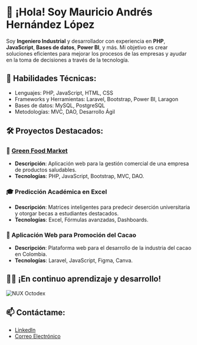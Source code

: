 # 👋 ¡Hola! Soy Mauricio Andrés Hernández López

Soy **Ingeniero Industrial** y desarrollador con experiencia en **PHP**, **JavaScript**, **Bases de datos**, **Power BI**, y más. Mi objetivo es crear soluciones eficientes para mejorar los procesos de las empresas y ayudar en la toma de decisiones a través de la tecnología.

## 🚀 Habilidades Técnicas:
- Lenguajes: PHP, JavaScript, HTML, CSS
- Frameworks y Herramientas: Laravel, Bootstrap, Power BI, Laragon
- Bases de datos: MySQL, PostgreSQL
- Metodologías: MVC, DAO, Desarrollo Ágil

## 🛠️ Proyectos Destacados:
### 🌱 [Green Food Market](https://github.com/usuario/green-food-market)
- **Descripción**: Aplicación web para la gestión comercial de una empresa de productos saludables.
- **Tecnologías**: PHP, JavaScript, Bootstrap, MVC, DAO.

### 🎓 Predicción Académica en Excel
- **Descripción**: Matrices inteligentes para predecir deserción universitaria y otorgar becas a estudiantes destacados.
- **Tecnologías**: Excel, Fórmulas avanzadas, Dashboards.

### 🍫 Aplicación Web para Promoción del Cacao
- **Descripción**: Plataforma web para el desarrollo de la industria del cacao en Colombia.
- **Tecnologías**: Laravel, JavaScript, Figma, Canva.

## 👨‍💻 ¡En continuo aprendizaje y desarrollo!
![NUX Octodex](https://octodex.github.com/images/NUX_Octodex.gif)

## 📫 Contáctame:
- [LinkedIn](https://www.linkedin.com/in/mauricio-andres-hernández-lopez-a709221ab)
- [Correo Electrónico](mailto:mauricioh12345678912@gmail.com)
